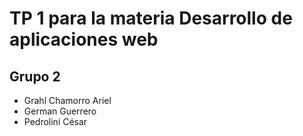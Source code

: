 # TP 1 para la materia Desarrollo de aplicaciones web
## Grupo 2
* Grahl Chamorro Ariel
* German Guerrero
* Pedrolini César

